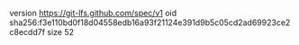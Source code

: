 version https://git-lfs.github.com/spec/v1
oid sha256:f3e110bd0f18d04558edb16a93f21124e391d9b5c05cd2ad69923ce2c8ecdd7f
size 52
